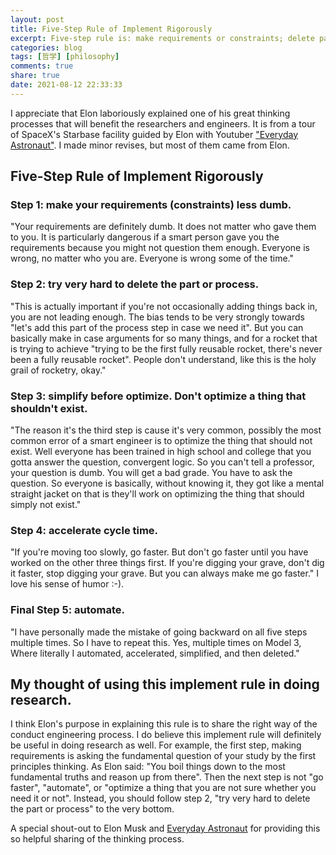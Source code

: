 ```yaml
---
layout: post
title: Five-Step Rule of Implement Rigorously
excerpt: Five-step rule is: make requirements or constraints; delete part or process; simplify before optimize; accelerate cycle time; and finally automate.
categories: blog
tags: [哲学] [philosophy]
comments: true
share: true
date: 2021-08-12 22:33:33
---
```


I appreciate that Elon laboriously explained one of his great thinking processes that will benefit the researchers and engineers. It is from a tour of SpaceX's Starbase facility guided by Elon with Youtuber ["Everyday Astronaut"](https://www.youtube.com/watch?v=t705r8ICkRw). I made minor revises, but most of them came from Elon. 

## Five-Step Rule of Implement Rigorously

### Step 1: make your requirements (constraints) less dumb. 

"Your requirements are definitely dumb. It does not matter who gave them to you. It is particularly dangerous if a smart person gave you the requirements because you might not question them enough. Everyone is wrong, no matter who you are. Everyone is wrong some of the time."

### Step 2: try very hard to delete the part or process. 

"This is actually important if you're not occasionally adding things back in, you are not leading enough. The bias tends to be very strongly towards "let's add this part of the process step in case we need it". But you can basically make in case arguments for so many things, and for a rocket that is trying to achieve "trying to be the first fully reusable rocket, there's never been a fully reusable rocket". People don't understand, like this is the holy grail of rocketry, okay."

### Step 3: simplify before optimize. Don't optimize a thing that shouldn't exist. 

"The reason it's the third step is cause it's very common, possibly the most common error of a smart engineer is to optimize the thing that should not exist. Well everyone has been trained in high school and college that you gotta answer the question, convergent logic. So you can't tell a professor, your question is dumb. You will get a bad grade. You have to ask the question. So everyone is basically, without knowing it, they got like a mental straight jacket on that is they'll work on optimizing the thing that should simply not exist."

### Step 4: accelerate cycle time. 

"If you're moving too slowly, go faster. But don't go faster until you have worked on the other three things first. If you're digging your grave, don't dig it faster, stop digging your grave. But you can always make me go faster." I love his sense of humor :-).

### Final Step 5: automate. 

"I have personally made the mistake of going backward on all five steps multiple times. So I have to repeat this. Yes, multiple times on Model 3, Where literally I automated, accelerated, simplified, and then deleted." 

## My thought of using this implement rule in doing research. 

I think Elon's purpose in explaining this rule is to share the right way of the conduct engineering process. I do believe this implement rule will definitely be useful in doing research as well. For example, the first step, making requirements is asking the fundamental question of your study by the first principles thinking. As Elon said: "You boil things down to the most fundamental truths and reason up from there". Then the next step is not "go faster", "automate", or "optimize a thing that you are not sure whether you need it or not". Instead, you should follow step 2, "try very hard to delete the part or process" to the very bottom. 

A special shout-out to Elon Musk and [Everyday Astronaut](https://www.youtube.com/watch?v=t705r8ICkRw) for providing this so helpful sharing of the thinking process. 